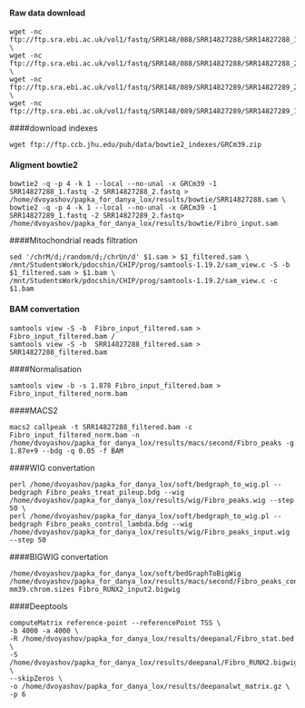 #### Raw data download

<pre><code>wget -nc ftp://ftp.sra.ebi.ac.uk/vol1/fastq/SRR148/088/SRR14827288/SRR14827288_1.fastq.gz \
wget -nc ftp://ftp.sra.ebi.ac.uk/vol1/fastq/SRR148/088/SRR14827288/SRR14827288_2.fastq.gz \
wget -nc ftp://ftp.sra.ebi.ac.uk/vol1/fastq/SRR148/089/SRR14827289/SRR14827289_2.fastq.gz \
wget -nc ftp://ftp.sra.ebi.ac.uk/vol1/fastq/SRR148/089/SRR14827289/SRR14827289_1.fastq.gz</code></pre>

####download indexes
  
<pre><code>wget ftp://ftp.ccb.jhu.edu/pub/data/bowtie2_indexes/GRCm39.zip</code></pre>

#### Aligment bowtie2
  
<pre><code>bowtie2 -q -p 4 -k 1 --local --no-unal -x GRCm39 -1 SRR14827288_1.fastq -2 SRR14827288_2.fastq > /home/dvoyashov/papka_for_danya_lox/results/bowtie/SRR14827288.sam \
bowtie2 -q -p 4 -k 1 --local --no-unal -x GRCm39 -1 SRR14827289_1.fastq -2 SRR14827289_2.fastq> /home/dvoyashov/papka_for_danya_lox/results/bowtie/Fibro_input.sam</code></pre>

####Mitochondrial reads filtration

<pre><code>sed '/chrM/d;/random/d;/chrUn/d' $1.sam > $1_filtered.sam \
/mnt/StudentsWork/pdocshin/CHIP/prog/samtools-1.19.2/sam_view.c -S -b $1_filtered.sam > $1.bam \
/mnt/StudentsWork/pdocshin/CHIP/prog/samtools-1.19.2/sam_view.c -c $1.bam</code></pre>

#### BAM convertation

<pre><code>samtools view -S -b  Fibro_input_filtered.sam >  Fibro_input_filtered.bam /
samtools view -S -b  SRR14827288_filtered.sam >  SRR14827288_filtered.bam</code></pre>

####Normalisation

<pre><code>samtools view -b -s 1.878 Fibro_input_filtered.bam > Fibro_input_filtered_norm.bam</code></pre>

####MACS2
<pre><code>macs2 callpeak -t SRR14827288_filtered.bam -c Fibro_input_filtered_norm.bam -n /home/dvoyashov/papka_for_danya_lox/results/macs/second/Fibro_peaks -g 1.87e+9 --bdg -q 0.05 -f BAM</code></pre>

####WIG convertation

<pre><code>perl /home/dvoyashov/papka_for_danya_lox/soft/bedgraph_to_wig.pl --bedgraph Fibro_peaks_treat_pileup.bdg --wig /home/dvoyashov/papka_for_danya_lox/results/wig/Fibro_peaks.wig --step 50 \
perl /home/dvoyashov/papka_for_danya_lox/soft/bedgraph_to_wig.pl --bedgraph Fibro_peaks_control_lambda.bdg --wig /home/dvoyashov/papka_for_danya_lox/results/wig/Fibro_peaks_input.wig --step 50</code></pre>

####BIGWIG convertation

<pre><code>/home/dvoyashov/papka_for_danya_lox/soft/bedGraphToBigWig /home/dvoyashov/papka_for_danya_lox/results/macs/second/Fibro_peaks_control_lambda.bdg mm39.chrom.sizes Fibro_RUNX2_input2.bigwig</code></pre>

####Deeptools

<pre><code>computeMatrix reference-point --referencePoint TSS \
-b 4000 -a 4000 \
-R /home/dvoyashov/papka_for_danya_lox/results/deepanal/Fibro_stat.bed \
-S /home/dvoyashov/papka_for_danya_lox/results/deepanal/Fibro_RUNX2.bigwig \
--skipZeros \
-o /home/dvoyashov/papka_for_danya_lox/results/deepanalwt_matrix.gz \
-p 6</code></pre>









